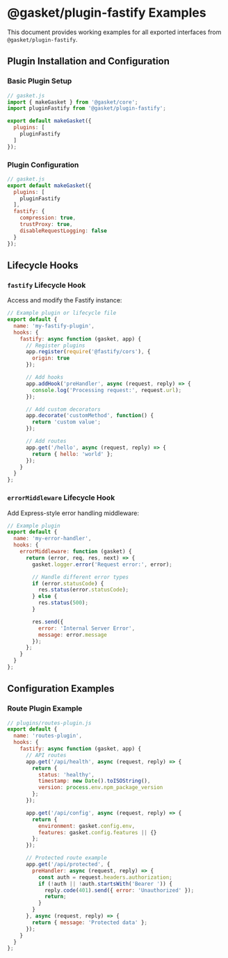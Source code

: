# @gasket/plugin-fastify Examples

This document provides working examples for all exported interfaces from `@gasket/plugin-fastify`.

## Plugin Installation and Configuration

### Basic Plugin Setup

```js
// gasket.js
import { makeGasket } from '@gasket/core';
import pluginFastify from '@gasket/plugin-fastify';

export default makeGasket({
  plugins: [
    pluginFastify
  ]
});
```

### Plugin Configuration

```js
// gasket.js
export default makeGasket({
  plugins: [
    pluginFastify
  ],
  fastify: {
    compression: true,
    trustProxy: true,
    disableRequestLogging: false
  }
});
```

## Lifecycle Hooks

### `fastify` Lifecycle Hook

Access and modify the Fastify instance:

```js
// Example plugin or lifecycle file
export default {
  name: 'my-fastify-plugin',
  hooks: {
    fastify: async function (gasket, app) {
      // Register plugins
      app.register(require('@fastify/cors'), {
        origin: true
      });

      // Add hooks
      app.addHook('preHandler', async (request, reply) => {
        console.log('Processing request:', request.url);
      });

      // Add custom decorators
      app.decorate('customMethod', function() {
        return 'custom value';
      });

      // Add routes
      app.get('/hello', async (request, reply) => {
        return { hello: 'world' };
      });
    }
  }
};
```

### `errorMiddleware` Lifecycle Hook

Add Express-style error handling middleware:

```js
// Example plugin
export default {
  name: 'my-error-handler',
  hooks: {
    errorMiddleware: function (gasket) {
      return (error, req, res, next) => {
        gasket.logger.error('Request error:', error);

        // Handle different error types
        if (error.statusCode) {
          res.status(error.statusCode);
        } else {
          res.status(500);
        }

        res.send({
          error: 'Internal Server Error',
          message: error.message
        });
      };
    }
  }
};
```

## Configuration Examples

### Route Plugin Example

```js
// plugins/routes-plugin.js
export default {
  name: 'routes-plugin',
  hooks: {
    fastify: async function (gasket, app) {
      // API routes
      app.get('/api/health', async (request, reply) => {
        return {
          status: 'healthy',
          timestamp: new Date().toISOString(),
          version: process.env.npm_package_version
        };
      });

      app.get('/api/config', async (request, reply) => {
        return {
          environment: gasket.config.env,
          features: gasket.config.features || {}
        };
      });

      // Protected route example
      app.get('/api/protected', {
        preHandler: async (request, reply) => {
          const auth = request.headers.authorization;
          if (!auth || !auth.startsWith('Bearer ')) {
            reply.code(401).send({ error: 'Unauthorized' });
            return;
          }
        }
      }, async (request, reply) => {
        return { message: 'Protected data' };
      });
    }
  }
};
```
